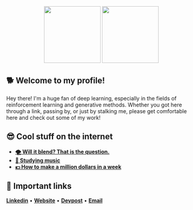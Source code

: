 <div align='center'>
  <img height="150px" width="150px" src="https://github.com/jimzers/jimzers/pics/wave_emoji.gif">
  <img height="150px" width="150px" src="https://github.com/jimzers/jimzers/pics/wise-pug-thinking-about-the-world.jpg">
</div>

## 🐕 Welcome to my profile!

Hey there! I'm a huge fan of deep learning, especially in the fields of reinforcement learning and generative methods. Whether you got here through a link, passing by, or just by stalking me, please get comfortable here and check out some of my work!

## 😎 Cool stuff on the internet

* [__🌪️ Will it blend? That is the question.__](https://www.youtube.com/watch?v=lAl28d6tbko)
* [__🎵 Studying music__](https://www.youtube.com/watch?v=yYW881P2mzo)
* [__💵 How to make a million dollars in a week__](https://www.youtube.com/watch?v=dQw4w9WgXcQ)

## :link: Important links
[__Linkedin__](https://www.linkedin.com/in/adam-lee-ucsd/) • [__Website__](https://adamlee.me) • [__Devpost__](https://devpost.com/jimzers) • [__Email__](mailto:a3lee@ucsd.edu)